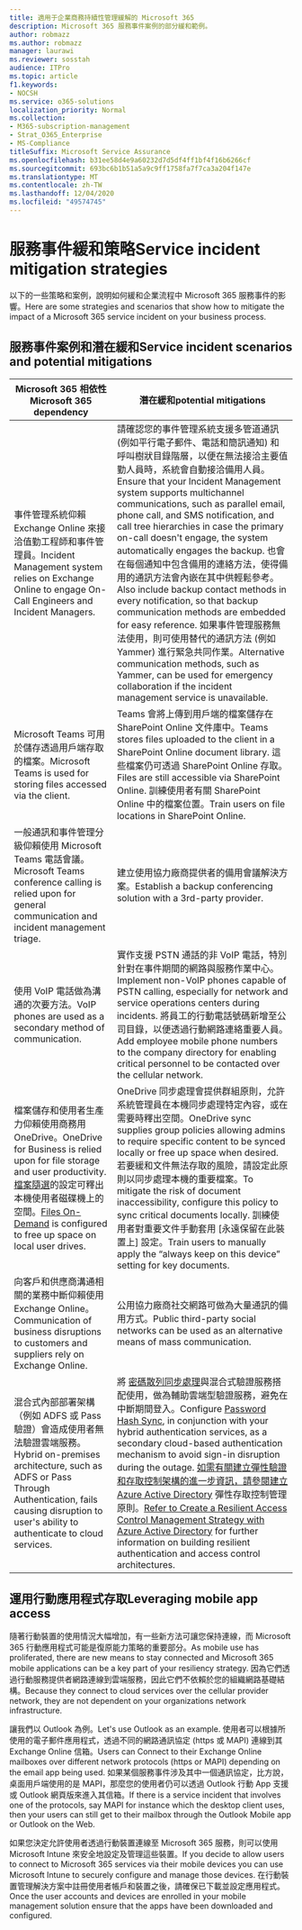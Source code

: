 ```yaml
---
title: 適用于企業商務持續性管理緩解的 Microsoft 365
description: Microsoft 365 服務事件案例的部分緩和範例。
author: robmazz
ms.author: robmazz
manager: laurawi
ms.reviewer: sosstah
audience: ITPro
ms.topic: article
f1.keywords:
- NOCSH
ms.service: o365-solutions
localization_priority: Normal
ms.collection:
- M365-subscription-management
- Strat_O365_Enterprise
- MS-Compliance
titleSuffix: Microsoft Service Assurance
ms.openlocfilehash: b31ee58d4e9a60232d7d5df4ff1bf4f16b6266cf
ms.sourcegitcommit: 693bc6b1b51a5a9c9ff1758fa7f7ca3a204f147e
ms.translationtype: MT
ms.contentlocale: zh-TW
ms.lasthandoff: 12/04/2020
ms.locfileid: "49574745"
---
```

# <a name="service-incident-mitigation-strategies"></a><span data-ttu-id="b1f65-103">服務事件緩和策略</span><span class="sxs-lookup"><span data-stu-id="b1f65-103">Service incident mitigation strategies</span></span>

<span data-ttu-id="b1f65-104">以下的一些策略和案例，說明如何緩和企業流程中 Microsoft 365 服務事件的影響。</span><span class="sxs-lookup"><span data-stu-id="b1f65-104">Here are some strategies and scenarios that show how to mitigate the impact of a Microsoft 365 service incident on your business process.</span></span>

## <a name="service-incident-scenarios-and-potential-mitigations"></a><span data-ttu-id="b1f65-105">服務事件案例和潛在緩和</span><span class="sxs-lookup"><span data-stu-id="b1f65-105">Service incident scenarios and potential mitigations</span></span>

|<span data-ttu-id="b1f65-106">Microsoft 365 相依性</span><span class="sxs-lookup"><span data-stu-id="b1f65-106">Microsoft 365 dependency</span></span>|<span data-ttu-id="b1f65-107">潛在緩和</span><span class="sxs-lookup"><span data-stu-id="b1f65-107">potential mitigations</span></span>|
|---------|---------|
|<span data-ttu-id="b1f65-108">事件管理系統仰賴 Exchange Online 來接洽值勤工程師和事件管理員。</span><span class="sxs-lookup"><span data-stu-id="b1f65-108">Incident Management system relies on Exchange Online to engage On-Call Engineers and Incident Managers.</span></span>|<span data-ttu-id="b1f65-109">請確認您的事件管理系統支援多管道通訊 (例如平行電子郵件、電話和簡訊通知) 和呼叫樹狀目錄階層，以便在無法接洽主要值勤人員時，系統會自動接洽備用人員。</span><span class="sxs-lookup"><span data-stu-id="b1f65-109">Ensure that your Incident Management system supports multichannel communications, such as parallel email, phone call, and SMS notification, and call tree hierarchies in case the primary on-call doesn't engage, the system automatically engages the backup.</span></span> <span data-ttu-id="b1f65-110">也會在每個通知中包含備用的連絡方法，使得備用的通訊方法會內嵌在其中供輕鬆參考。</span><span class="sxs-lookup"><span data-stu-id="b1f65-110">Also include backup contact methods in every notification, so that backup communication methods are embedded for easy reference.</span></span> <span data-ttu-id="b1f65-111">如果事件管理服務無法使用，則可使用替代的通訊方法 (例如 Yammer) 進行緊急共同作業。</span><span class="sxs-lookup"><span data-stu-id="b1f65-111">Alternative communication methods, such as Yammer, can be used for emergency collaboration if the incident management service is unavailable.</span></span>|
|<span data-ttu-id="b1f65-112">Microsoft Teams 可用於儲存透過用戶端存取的檔案。</span><span class="sxs-lookup"><span data-stu-id="b1f65-112">Microsoft Teams is used for storing files accessed via the client.</span></span>|<span data-ttu-id="b1f65-113">Teams 會將上傳到用戶端的檔案儲存在 SharePoint Online 文件庫中。</span><span class="sxs-lookup"><span data-stu-id="b1f65-113">Teams stores files uploaded to the client in a SharePoint Online document library.</span></span> <span data-ttu-id="b1f65-114">這些檔案仍可透過 SharePoint Online 存取。</span><span class="sxs-lookup"><span data-stu-id="b1f65-114">Files are still accessible via SharePoint Online.</span></span> <span data-ttu-id="b1f65-115">訓練使用者有關 SharePoint Online 中的檔案位置。</span><span class="sxs-lookup"><span data-stu-id="b1f65-115">Train users on file locations in SharePoint Online.</span></span>|
|<span data-ttu-id="b1f65-116">一般通訊和事件管理分級仰賴使用 Microsoft Teams 電話會議。</span><span class="sxs-lookup"><span data-stu-id="b1f65-116">Microsoft Teams conference calling is relied upon for general communication and incident management triage.</span></span>|<span data-ttu-id="b1f65-117">建立使用協力廠商提供者的備用會議解決方案。</span><span class="sxs-lookup"><span data-stu-id="b1f65-117">Establish a backup conferencing solution with a 3rd-party provider.</span></span>|
|<span data-ttu-id="b1f65-118">使用 VoIP 電話做為溝通的次要方法。</span><span class="sxs-lookup"><span data-stu-id="b1f65-118">VoIP phones are used as a secondary method of communication.</span></span>|<span data-ttu-id="b1f65-119">實作支援 PSTN 通話的非 VoIP 電話，特別針對在事件期間的網路與服務作業中心。</span><span class="sxs-lookup"><span data-stu-id="b1f65-119">Implement non-VoIP phones capable of PSTN calling, especially for network and service operations centers during incidents.</span></span> <span data-ttu-id="b1f65-120">將員工的行動電話號碼新增至公司目錄，以便透過行動網路連絡重要人員。</span><span class="sxs-lookup"><span data-stu-id="b1f65-120">Add employee mobile phone numbers to the company directory for enabling critical personnel to be contacted over the cellular network.</span></span>|
|<span data-ttu-id="b1f65-121">檔案儲存和使用者生產力仰賴使用商務用 OneDrive。</span><span class="sxs-lookup"><span data-stu-id="b1f65-121">OneDrive for Business is relied upon for file storage and user productivity.</span></span> <span data-ttu-id="b1f65-122">[檔案隨選](https://techcommunity.microsoft.com/t5/Microsoft-OneDrive-Blog/OneDrive-Files-On-Demand-For-The-Enterprise/ba-p/117234)的設定可釋出本機使用者磁碟機上的空間。</span><span class="sxs-lookup"><span data-stu-id="b1f65-122">[Files On-Demand](https://techcommunity.microsoft.com/t5/Microsoft-OneDrive-Blog/OneDrive-Files-On-Demand-For-The-Enterprise/ba-p/117234) is configured to free up space on local user drives.</span></span>|<span data-ttu-id="b1f65-123">OneDrive 同步處理會提供群組原則，允許系統管理員在本機同步處理特定內容，或在需要時釋出空間。</span><span class="sxs-lookup"><span data-stu-id="b1f65-123">OneDrive sync supplies group policies allowing admins to require specific content to be synced locally or free up space when desired.</span></span> <span data-ttu-id="b1f65-124">若要緩和文件無法存取的風險，請設定此原則以同步處理本機的重要檔案。</span><span class="sxs-lookup"><span data-stu-id="b1f65-124">To mitigate the risk of document inaccessibility, configure this policy to sync critical documents locally.</span></span> <span data-ttu-id="b1f65-125">訓練使用者對重要文件手動套用 [永遠保留在此裝置上] 設定。</span><span class="sxs-lookup"><span data-stu-id="b1f65-125">Train users to manually apply the “always keep on this device” setting for key documents.</span></span>|
|<span data-ttu-id="b1f65-126">向客戶和供應商溝通相關的業務中斷仰賴使用 Exchange Online。</span><span class="sxs-lookup"><span data-stu-id="b1f65-126">Communication of business disruptions to customers and suppliers rely on Exchange Online.</span></span>|<span data-ttu-id="b1f65-127">公用協力廠商社交網路可做為大量通訊的備用方式。</span><span class="sxs-lookup"><span data-stu-id="b1f65-127">Public third-party social networks can be used as an alternative means of mass communication.</span></span>
|<span data-ttu-id="b1f65-128">混合式內部部署架構（例如 ADFS 或 Pass 驗證）會造成使用者無法驗證雲端服務。</span><span class="sxs-lookup"><span data-stu-id="b1f65-128">Hybrid on-premises architecture, such as ADFS or Pass Through Authentication, fails causing disruption to user's ability to authenticate to cloud services.</span></span>|<span data-ttu-id="b1f65-129">將 [密碼散列同步處理](https://docs.microsoft.com/azure/active-directory/authentication/concept-resilient-controls#deploy-password-hash-sync-even-if-you-are-federated-or-use-pass-through-authentication)與混合式驗證服務搭配使用，做為輔助雲端型驗證服務，避免在中斷期間登入。</span><span class="sxs-lookup"><span data-stu-id="b1f65-129">Configure [Password Hash Sync](https://docs.microsoft.com/azure/active-directory/authentication/concept-resilient-controls#deploy-password-hash-sync-even-if-you-are-federated-or-use-pass-through-authentication), in conjunction with your hybrid authentication services, as a secondary cloud-based authentication mechanism to avoid sign-in disruption during the outage.</span></span> <span data-ttu-id="b1f65-130">[如需有關建立彈性驗證和存取控制架構的進一步資訊，請參閱建立 Azure Active Directory](https://docs.microsoft.com/azure/active-directory/authentication/concept-resilient-controls) 彈性存取控制管理原則。</span><span class="sxs-lookup"><span data-stu-id="b1f65-130">[Refer to Create a Resilient Access Control Management Strategy with Azure Active Directory](https://docs.microsoft.com/azure/active-directory/authentication/concept-resilient-controls) for further information on building resilient authentication and access control architectures.</span></span>|  

## <a name="leveraging-mobile-app-access"></a><span data-ttu-id="b1f65-131">運用行動應用程式存取</span><span class="sxs-lookup"><span data-stu-id="b1f65-131">Leveraging mobile app access</span></span>

<span data-ttu-id="b1f65-132">隨著行動裝置的使用情況大幅增加，有一些新方法可讓您保持連線，而 Microsoft 365 行動應用程式可能是復原能力策略的重要部分。</span><span class="sxs-lookup"><span data-stu-id="b1f65-132">As mobile use has proliferated, there are new means to stay connected and Microsoft 365 mobile applications can be a key part of your resiliency strategy.</span></span> <span data-ttu-id="b1f65-133">因為它們透過行動服務提供者網路連線到雲端服務，因此它們不依賴於您的組織網路基礎結構。</span><span class="sxs-lookup"><span data-stu-id="b1f65-133">Because they connect to cloud services over the cellular provider network, they are not dependent on your organizations network infrastructure.</span></span>

<span data-ttu-id="b1f65-134">讓我們以 Outlook 為例。</span><span class="sxs-lookup"><span data-stu-id="b1f65-134">Let's use Outlook as an example.</span></span> <span data-ttu-id="b1f65-135">使用者可以根據所使用的電子郵件應用程式，透過不同的網路通訊協定 (https 或 MAPI) 連線到其 Exchange Online 信箱。</span><span class="sxs-lookup"><span data-stu-id="b1f65-135">Users can Connect to their Exchange Online mailboxes over different network protocols (https or MAPI) depending on the email app being used.</span></span> <span data-ttu-id="b1f65-136">如果某個服務事件涉及其中一個通訊協定，比方說，桌面用戶端使用的是 MAPI，那麼您的使用者仍可以透過 Outlook 行動 App 支援或 Outlook 網頁版來進入其信箱。</span><span class="sxs-lookup"><span data-stu-id="b1f65-136">If there is a service incident that involves one of the protocols, say MAPI for instance which the desktop client uses, then your users can still get to their mailbox through the Outlook Mobile app or Outlook on the Web.</span></span>
  
<span data-ttu-id="b1f65-137">如果您決定允許使用者透過行動裝置連線至 Microsoft 365 服務，則可以使用 Microsoft Intune 來安全地設定及管理這些裝置。</span><span class="sxs-lookup"><span data-stu-id="b1f65-137">If you decide to allow users to connect to Microsoft 365 services via their mobile devices you can use Microsoft Intune to securely configure and manage those devices.</span></span> <span data-ttu-id="b1f65-138">在行動裝置管理解決方案中註冊使用者帳戶和裝置之後，請確保已下載並設定應用程式。</span><span class="sxs-lookup"><span data-stu-id="b1f65-138">Once the user accounts and devices are enrolled in your mobile management solution ensure that the apps have been downloaded and configured.</span></span>
